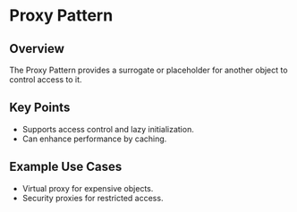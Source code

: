 # Proxy Pattern

## Overview

The Proxy Pattern provides a surrogate or placeholder for another object to control access to it.

## Key Points

- Supports access control and lazy initialization.
- Can enhance performance by caching.

## Example Use Cases

- Virtual proxy for expensive objects.
- Security proxies for restricted access.
